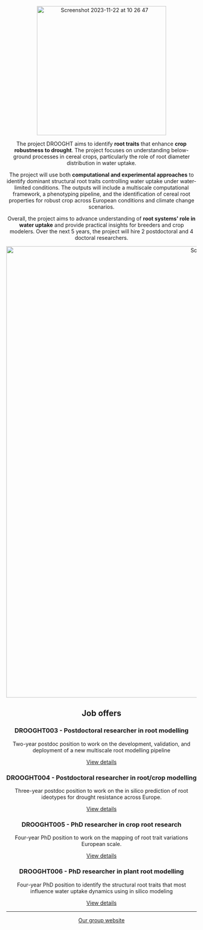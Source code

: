 
<p align="center"><img width="342" align="center" alt="Screenshot 2023-11-22 at 10 26 47" src="https://github.com/DROOGHT/drooght.github.io/assets/2121453/f5a4df75-fde4-4fdd-8f19-c443632ed1dd"></p>

<p align="center"> The project DROOGHT aims to identify <b>root traits</b> that enhance <b>crop robustness to drought</b>. The project focuses on understanding below-ground processes in cereal crops, particularly the role of root diameter distribution in water uptake.</p>

<p align="center"> The project will use both <b>computational and experimental approaches</b> to identify dominant structural root traits controlling water uptake under water-limited conditions. The outputs will include a multiscale computational framework, a phenotyping pipeline, and the identification of cereal root properties for robust crop across European conditions and climate change scenarios.</p>

<p align="center"> Overall, the project aims to advance understanding of <b>root systems' role in water uptake</b> and provide practical insights for breeders and crop modelers. Over the next 5 years, the project will hire 2 postdoctoral and 4 doctoral researchers.  </p>

<p align="center"><img width="1195" alt="Screenshot 2024-05-15 at 18 56 46" src="https://github.com/DROOGHT/drooght.github.io/assets/2121453/ee478d5e-62c7-4c5f-ac20-d98e18cb3f2b"></p>

<h2 align="center">Job offers</h2>


<h3 align="center">DROOGHT003 - Postdoctoral researcher in root modelling</h3>

<p align="center"> Two-year postdoc position to work on the development, validation, and deployment of a new multiscale root modelling pipeline </p>

<p align="center"><a href="https://www.dropbox.com/scl/fi/4spy43seudv3nw6mjqlrz/drooght003_postdoc_offer.pdf?rlkey=wycysqllijacl5txqqa8m3sdu&dl=0">View details</a></p>



<h3 align="center">DROOGHT004 - Postdoctoral researcher in root/crop modelling</h3>

<p align="center"> Three-year postdoc position to  work on the in silico prediction of root ideotypes for drought resistance across Europe.  </p>

<p align="center"><a href="https://www.dropbox.com/scl/fi/6oww2j690evdpjlpladn2/drooght004_postdoc_offer.pdf?rlkey=53u1txn0ypjpntpmlfbgzp0oj&dl=0">View details</a></p>


<h3 align="center">DROOGHT005 - PhD researcher in crop root research</h3>

<p align="center"> Four-year PhD position to work on the mapping of root trait variations European scale. </p>

<p align="center"><a href="https://www.dropbox.com/scl/fi/iemn5xmx2cocakdttq18z/drooght005_phd_offer.pdf?rlkey=5t2166jri7q7iwqjyyrssidls&e=1&dl=0">View details</a></p>



<h3 align="center">DROOGHT006 - PhD researcher in plant root modelling</h3>

<p align="center">Four-year PhD position to identify the structural root traits that most influence water uptake dynamics
using in silico modeling</p>

<p align="center"><a href="https://www.dropbox.com/scl/fi/2zg4q43omu4fbh4kc3t3n/drooght006_phd_offer.pdf?rlkey=ik3mgv3uu9fcft7dem7abikqp&dl=0">View details</a></p>

<hr>

<p align="center"><a href="https://www.guillaumelobet.be/">Our group website</a></p>

